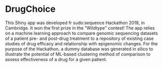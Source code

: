 # DrugChoice

This Shiny app was developed fr sudo:sequence Hackathon 2018, in Cambridge. It won the first prize in the "Wildtype" contest!
The app relies on a machine learning approach to compare genomic sequencing datasets of a patient pre- and post-drug treatment to a repository of existing case studies of drug efficacy and relationship with epigenomic changes.
For the purpose of the Hackathon, a dummy database was generated in silico to illustrate the potential of ML-based clustering method of comparison to assess effectiveness of a drug for a given patient.
